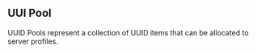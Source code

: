 ## UUI Pool
UUID Pools represent a collection of UUID items that can be allocated to server profiles.